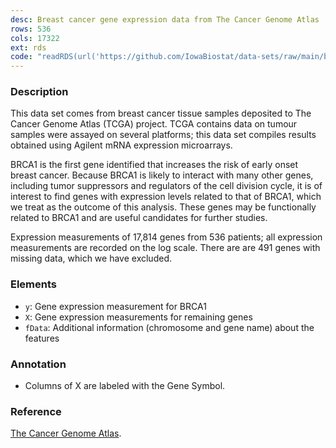 ```yaml
---
desc: Breast cancer gene expression data from The Cancer Genome Atlas
rows: 536
cols: 17322
ext: rds
code: "readRDS(url('https://github.com/IowaBiostat/data-sets/raw/main/brca1/brca1.rds'))"
---
```


### Description

This data set comes from breast cancer tissue samples deposited to The Cancer Genome Atlas (TCGA) project.  TCGA contains data on tumour samples were assayed on several platforms; this data set compiles results obtained using Agilent mRNA expression microarrays.

BRCA1 is the first gene identified that increases the risk of early onset breast cancer.  Because BRCA1 is likely to interact with many other genes, including tumor suppressors and regulators of the cell division cycle, it is of interest to find genes with expression levels related to that of BRCA1, which we treat as the outcome of this analysis. These genes may be functionally related to BRCA1 and are useful candidates for further studies.

Expression measurements of 17,814 genes from 536 patients; all expression measurements are recorded on the log scale.  There are are 491 genes with missing data, which we have excluded.

### Elements

* `y`: Gene expression measurement for BRCA1
* `X`: Gene expression measurements for remaining genes
* `fData`: Additional information (chromosome and gene name) about the features

### Annotation

* Columns of X are labeled with the Gene Symbol.

### Reference

[The Cancer Genome Atlas](http://cancergenome.nih.gov).
